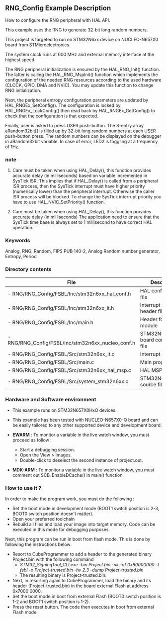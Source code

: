 ## <b>RNG_Config Example Description</b>

How to configure the RNG peripheral with HAL API. 

This example uses the RNG to generate 32-bit long random numbers.

This project is targeted to run on STM32N6xx device on NUCLEO-N657X0 board from STMicroelectronics.

The system clock runs at 600 MHz and external memory interface at the highest speed.

The RNG peripheral initialization is ensured by the HAL_RNG_Init() function.
The latter is calling the HAL_RNG_MspInit() function which implements
the configuration of the needed RNG resources according to the used hardware (CLOCK,
GPIO, DMA and NVIC). You may update this function to change RNG initialization.

Next, the peripheral entropy configuration parameters are updated by HAL_RNGEx_SetConfig().
The configuration is locked by HAL_RNGEx_LockConfig() then read back by HAL_RNGEx_GetConfig()
to check that the configuration is that expected.

Finally, user is asked to press USER push-button.
The 8-entry array aRandom32bit[] is filled up by 32-bit long random numbers 
at each USER push-button press.
The random numbers can be displayed on the debugger in aRandom32bit variable.
In case of error, LED2 is toggling at a frequency of 1Hz.

### <b>note </b>

  1.  Care must be taken when using HAL_Delay(), this function provides accurate delay (in milliseconds)
      based on variable incremented in SysTick ISR. This implies that if HAL_Delay() is called from
      a peripheral ISR process, then the SysTick interrupt must have higher priority (numerically lower)
      than the peripheral interrupt. Otherwise the caller ISR process will be blocked.
      To change the SysTick interrupt priority you have to use HAL_NVIC_SetPriority() function.

  2. Care must be taken when using HAL_Delay(), this function provides accurate delay (in milliseconds)
     The application need to ensure that the SysTick time base is always set to 1 millisecond
     to have correct HAL operation.

### <b>Keywords</b>

Analog, RNG, Random, FIPS PUB 140-2, Analog Random number generator, Entropy, Period

### <b>Directory contents</b>

File | Description
 --- | ---  
  - RNG/RNG_Config/FSBL/Inc/stm32n6xx_hal_conf.h         | HAL configuration file
  - RNG/RNG_Config/FSBL/Inc/stm32n6xx_it.h               | Interrupt handlers header file
  - RNG/RNG_Config/FSBL/Inc/main.h                       | Header for main.c module
  - RNG/RNG_Config/FSBL/Inc/stm32n6xx_nucleo_conf.h      | STM32N6xx_Nucleo board configuration file
  - RNG/RNG_Config/FSBL/Src/stm32n6xx_it.c               | Interrupt handlers
  - RNG/RNG_Config/FSBL/Src/main.c                       | Main program
  - RNG/RNG_Config/FSBL/Src/stm32n6xx_hal_msp.c          | HAL MSP module
  - RNG/RNG_Config/FSBL/Src/system_stm32n6xx.c           | STM32N6xx system source file

### <b>Hardware and Software environment</b>

  - This example runs on STM32N657X0HxQ devices.
  - This example has been tested with NUCLEO-N657X0-Q board and can be
    easily tailored to any other supported device and development board.

  - **EWARM** : To monitor a variable in the live watch window, you must proceed as follow :
    - Start a debugging session.
    - Open the View > Images.
    - Double-click to deselect the second instance of project.out.

  - **MDK-ARM** : To monitor a variable in the live watch window, you must comment out SCB_EnableDCache() in main() function.

### <b>How to use it ?</b>

In order to make the program work, you must do the following :

 - Set the boot mode in development mode (BOOT1 switch position is 2-3, BOOT0 switch position doesn't matter).
 - Open your preferred toolchain
 - Rebuild all files and load your image into target memory. Code can be executed in this mode for debugging purposes.

 Next, this program can be run in boot from flash mode. This is done by following the instructions below:
 
 - Resort to CubeProgrammer to add a header to the generated binary Project.bin with the following command
   - *STM32_SigningTool_CLI.exe -bin Project.bin -nk -of 0x80000000 -t fsbl -o Project-trusted.bin -hv 2.3 -dump Project-trusted.bin*
   - The resulting binary is Project-trusted.bin.
 - Next, in resorting again to CubeProgrammer, load the binary and its header (Project-trusted.bin) in the board external Flash at address 0x7000'0000.
 - Set the boot mode in boot from external Flash (BOOT0 switch position is 1-2 and BOOT1 switch position is 1-2).
 - Press the reset button. The code then executes in boot from external Flash mode.